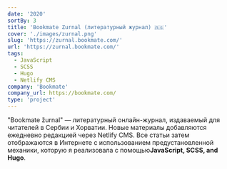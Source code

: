 ```yaml
---
date: '2020'
sortBy: 3
title: 'Bookmate Zurnal (литературный журнал) 🇷🇸'
cover: './images/zurnal.png'
slug: 'https://zurnal.bookmate.com/'
url: 'https://zurnal.bookmate.com/'
tags: 
  - JavaScript
  - SCSS
  - Hugo
  - Netlify CMS
company: 'Bookmate'
company_url: https://bookmate.com/
type: 'project'
---
```


"Bookmate žurnal" — литературный онлайн-журнал, издаваемый для читателей в Сербии и Хорватии. Новые материалы добавляются ежедневно редакцией через Netlify CMS. Все статьи затем отображаются в Интернете с использованием предустановленной механики, которую я реализовала с помощью<b>JavaScript, SCSS, and Hugo</b>.
